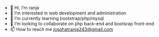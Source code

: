 - 👋 Hi, I’m ranja
- 👀 I’m interested in web development and administration
- 🌱 I’m currently learning bootstrap/php/mysql
- 💞️ I’m looking to collaborate on php back-end and bootsrap front-end
- 📫 How to reach me josphatranja243@gmail.com

<!---
blackranja/blackranja is a ✨ special ✨ repository because its `README.md` (this file) appears on your GitHub profile.
You can click the Preview link to take a look at your changes.
--->
